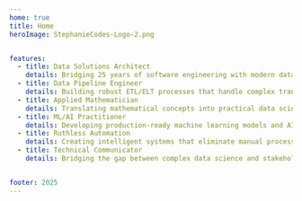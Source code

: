 ```yaml
---
home: true
title: Home
heroImage: StephanieCodes-Logo-2.png


features:
  - title: Data Solutions Architect
    details: Bridging 25 years of software engineering with modern data science to design scalable architectures. I transform raw data into actionable insights while aligning organizational goals with the right technologies.
  - title: Data Pipeline Engineer
    details: Building robust ETL/ELT processes that handle complex transformations at scale. I create reliable pipelines ensuring clean, validated data flows seamlessly from diverse sources into analytics-ready formats.
  - title: Applied Mathematician
    details: Translating mathematical concepts into practical data science solutions. I leverage statistical modeling, optimization techniques, and analytical frameworks to solve complex business problems across industries.
  - title: ML/AI Practitioner
    details: Developing production-ready machine learning models and AI systems that drive business outcomes. My focus spans from exploratory data analysis to deploying scalable ML pipelines that automate decision-making and uncover hidden patterns.
  - title: Ruthless Automation
    details: Creating intelligent systems that eliminate manual processes and optimize workflows.  I build data-driven automation that enhances productivity and enables teams to focus on strategic initiatives.
  - title: Technical Communicator
    details: Bridging the gap between complex data science and stakeholder understanding.  I create clear documentation and actionable insights—from executive dashboards to detailed technical specifications.


footer: 2025
---
```



 [//]: # "This is the content of home page. Check [Home Page Docs][default-theme-home] for more details"

[default-theme-home]: https://vuejs.press/reference/default-theme/frontmatter.html#home-page

